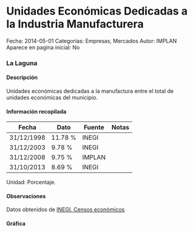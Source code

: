 Unidades Económicas Dedicadas a la Industria Manufacturera
=====

Fecha: 2014-05-01
Categorías: Empresas, Mercados
Autor: IMPLAN
Aparece en pagina inicial: No

### La Laguna

#### Descripción

Unidades económicas dedicadas a la manufactura entre el total de unidades económicas del municipio.

<!-- break -->

#### Información recopilada

<table class="table table-hover table-bordered matriz">
  <thead>
    <tr><th>Fecha</th><th>Dato</th><th>Fuente</th><th>Notas</th></tr>
  </thead>
  <tbody>
    <tr><td class="centrado">31/12/1998</td><td class="derecha">11.78 %</td><td>INEGI</td><td></td></tr>
    <tr><td class="centrado">31/12/2003</td><td class="derecha">9.78 %</td><td>INEGI</td><td></td></tr>
    <tr><td class="centrado">31/12/2008</td><td class="derecha">9.75 %</td><td>IMPLAN</td><td></td></tr>
    <tr><td class="centrado">31/10/2013</td><td class="derecha">8.69 %</td><td>INEGI</td><td></td></tr>
  </tbody>
</table>

Unidad: Porcentaje.

#### Observaciones

Datos obtenidos de [INEGI. Censos económicos](http://www3.inegi.org.mx/sistemas/saic/)

#### Gráfica

<div id="Morrisfecvntlk" class="grafica"></div>
<script>
new Morris.Line({
element: 'Morrisfecvntlk',
data: [{ fecha: '1998-12-31', dato: 11.7800 },{ fecha: '2003-12-31', dato: 9.7800 },{ fecha: '2008-12-31', dato: 9.7500 },{ fecha: '2013-10-31', dato: 8.6900 }],
xkey: 'fecha',
ykeys: ['dato'],
labels: ['Dato'],
lineColors: ['#FF5B02'],
xLabelFormat: function(d) { return d.getDate()+'/'+(d.getMonth()+1)+'/'+d.getFullYear(); },
dateFormat: function(ts) { var d = new Date(ts); return d.getDate() + '/' + (d.getMonth() + 1) + '/' + d.getFullYear(); }
});
</script>
